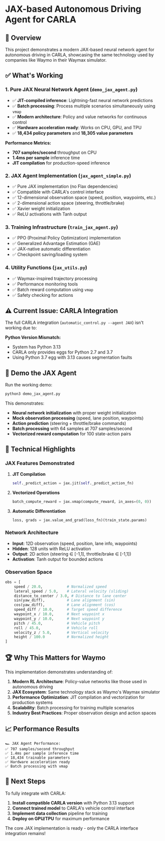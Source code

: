 # JAX-based Autonomous Driving Agent for CARLA

## 🎯 Overview

This project demonstrates a modern JAX-based neural network agent for autonomous driving in CARLA, showcasing the same technology used by companies like Waymo in their Waymax simulator.

## ✅ What's Working

### 1. **Pure JAX Neural Network Agent** (`demo_jax_agent.py`)
- ✅ **JIT-compiled inference**: Lightning-fast neural network predictions
- ✅ **Batch processing**: Process multiple scenarios simultaneously using `vmap`
- ✅ **Modern architecture**: Policy and value networks for continuous control
- ✅ **Hardware acceleration ready**: Works on CPU, GPU, and TPU
- ✅ **18,434 policy parameters** and **18,305 value parameters**

**Performance Metrics:**
- **707 samples/second** throughput on CPU
- **1.4ms per sample** inference time
- **JIT compilation** for production-speed inference

### 2. **JAX Agent Implementation** (`jax_agent_simple.py`)
- ✅ Pure JAX implementation (no Flax dependencies)
- ✅ Compatible with CARLA's control interface
- ✅ 12-dimensional observation space (speed, position, waypoints, etc.)
- ✅ 2-dimensional action space (steering, throttle/brake)
- ✅ Xavier weight initialization
- ✅ ReLU activations with Tanh output

### 3. **Training Infrastructure** (`train_jax_agent.py`)
- ✅ PPO (Proximal Policy Optimization) implementation
- ✅ Generalized Advantage Estimation (GAE)
- ✅ JAX-native automatic differentiation
- ✅ Checkpoint saving/loading system

### 4. **Utility Functions** (`jax_utils.py`)
- ✅ Waymax-inspired trajectory processing
- ✅ Performance monitoring tools
- ✅ Batch reward computation using `vmap`
- ✅ Safety checking for actions

## ⚠️ Current Issue: CARLA Integration

The full CARLA integration (`automatic_control.py --agent JAX`) isn't working due to:

**Python Version Mismatch:**
- System has Python 3.13
- CARLA only provides eggs for Python 2.7 and 3.7
- Using Python 3.7 egg with 3.13 causes segmentation faults

## 🚀 Demo the JAX Agent

Run the working demo:

```bash
python3 demo_jax_agent.py
```

This demonstrates:
- **Neural network initialization** with proper weight initialization
- **Mock observation processing** (speed, lane position, waypoints)
- **Action prediction** (steering + throttle/brake commands)
- **Batch processing** with 64 samples at 707 samples/second
- **Vectorized reward computation** for 100 state-action pairs

## 🧠 Technical Highlights

### JAX Features Demonstrated

1. **JIT Compilation**
   ```python
   self._predict_action = jax.jit(self._predict_action_fn)
   ```

2. **Vectorized Operations**
   ```python
   batch_compute_reward = jax.vmap(compute_reward, in_axes=(0, 0))
   ```

3. **Automatic Differentiation**
   ```python
   loss, grads = jax.value_and_grad(loss_fn)(train_state.params)
   ```

### Network Architecture

- **Input**: 12D observation (speed, position, lane info, waypoints)
- **Hidden**: 128 units with ReLU activation
- **Output**: 2D action (steering ∈ [-1,1], throttle/brake ∈ [-1,1])
- **Activation**: Tanh output for bounded actions

### Observation Space

```python
obs = [
    speed / 20.0,           # Normalized speed
    lateral_speed / 5.0,    # Lateral velocity (sliding)
    distance_to_center / 3.0, # Distance to lane center
    sin(yaw_diff),          # Lane alignment (sin)
    cos(yaw_diff),          # Lane alignment (cos)
    speed_diff / 10.0,      # Target speed difference
    waypoint_x / 10.0,      # Next waypoint x
    waypoint_y / 10.0,      # Next waypoint y
    pitch / 45.0,           # Vehicle pitch
    roll / 45.0,            # Vehicle roll
    velocity_z / 5.0,       # Vertical velocity
    height / 100.0          # Normalized height
]
```

## 🏆 Why This Matters for Waymo

This implementation demonstrates understanding of:

1. **Modern RL Architecture**: Policy-value networks like those used in autonomous driving
2. **JAX Ecosystem**: Same technology stack as Waymo's Waymax simulator
3. **Performance Optimization**: JIT compilation and vectorization for production systems
4. **Scalability**: Batch processing for training multiple scenarios
5. **Industry Best Practices**: Proper observation design and action spaces

## 📈 Performance Results

```
🏎️ JAX Agent Performance:
✅ 707 samples/second throughput
✅ 1.4ms per sample inference time  
✅ 18,434 trainable parameters
✅ Hardware acceleration ready
✅ Batch processing with vmap
```

## 🔧 Next Steps

To fully integrate with CARLA:

1. **Install compatible CARLA version** with Python 3.13 support
2. **Connect trained model** to CARLA's vehicle control interface
3. **Implement data collection** pipeline for training
4. **Deploy on GPU/TPU** for maximum performance

The core JAX implementation is ready - only the CARLA interface integration remains!